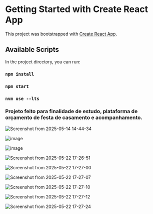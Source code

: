 # Getting Started with Create React App

This project was bootstrapped with [Create React App](https://github.com/facebook/create-react-app).

## Available Scripts

In the project directory, you can run:

### `npm install`
### `npm start`
### `nvm use --lts`

### Projeto feito para finalidade de estudo, plataforma de orçamento de festa de casamento e acompanhamento.

![Screenshot from 2025-05-14 14-44-34](https://github.com/user-attachments/assets/ca97f571-f4e6-425a-bf85-c512ba04f0f6)

![image](https://github.com/user-attachments/assets/ab119c08-1ec7-4b83-8ecc-7f29fccb3cf0)

![image](https://github.com/user-attachments/assets/dff2bdc5-4353-459c-8c5e-54d744207270)

![Screenshot from 2025-05-22 17-26-51](https://github.com/user-attachments/assets/ef45ba6c-199b-4d94-aa15-24df9993416c)

![Screenshot from 2025-05-22 17-27-00](https://github.com/user-attachments/assets/877d233a-57ab-4481-bdc7-ee4bd35ed137)

![Screenshot from 2025-05-22 17-27-07](https://github.com/user-attachments/assets/0d15e9c8-97b2-40d8-ba91-841ca18283cf)

![Screenshot from 2025-05-22 17-27-10](https://github.com/user-attachments/assets/d9ab40f3-246d-435b-b6af-b85d179df423)

![Screenshot from 2025-05-22 17-27-12](https://github.com/user-attachments/assets/c5e2904c-657a-492f-91bb-38e492696c1f)

![Screenshot from 2025-05-22 17-27-24](https://github.com/user-attachments/assets/83698b7a-02c0-4204-b6f6-09973ffe8a45)
